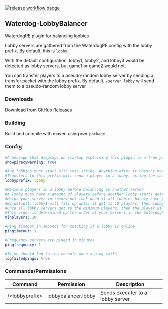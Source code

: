 [![release workflow badge](https://github.com/funniray/waterdog-lobbybalancer/actions/workflows/release.yml/badge.svg)](https://github.com/funniray/waterdog-lobbybalancer/releases/latest)  
## Waterdog-LobbyBalancer  
WaterdogPE plugin for balancing lobbies  
  
Lobby servers are gathered from the WaterdogPE config with the lobby prefix. By default, this is `lobby`.  
  
With the default configuration, lobby1, lobby2, and lobby3 would be detected as lobby servers, but game1 or game2 would not.  
  
You can transfer players to a pseudo-random lobby server by sending a transfer packet with the lobby prefix. By default, `/server lobby` will send them to a pseudo-random lobby server
  
### Downloads  
Download from [GitHub Releases](https://github.com/funniray/waterdog-lobbybalancer/releases/latest)  
  
### Building  
Build and compile with maven using `mvn package`  
  
### Config
```yaml
#A message that displays on startup explaining this plugin is a free plugin
showpiracywarning: true

#Any lobbies must start with this string. Anything after it doesn't matter
#Transfers to this prefix will send a player to a lobby, acting the same as if they join
lobbyprefix: lobby

#Minimum players in a lobby before balancing to another server
#A lobby must have x amount of players before another lobby starts getting players
#Helps your server in theory not look dead if all lobbies barely have players
#By default, lobby1 will fill up until it get to 10 players, then lobby2 will start filling up.
#Once all lobby servers get to the minimum players, then the player will join the server with the least amount of players
#This order is determined by the order of your servers in the WaterdogPE config
minplayers: 10

#Ping timeout in seconds for checking if a lobby is online
pingtimeout: 1

#Frequency servers are pinged in minutes
pingfrequency: 1

#If we should log to the console when a ping fails
logfailedpings: true
```  
  
### Commands/Permissions  
| Command          | Permission          | Description                      |
|------------------|---------------------|----------------------------------|
| /\<lobbyprefix\> | lobbybalancer.lobby | Sends executer to a lobby server |